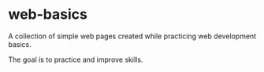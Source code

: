 # web-basics
A collection of simple web pages created while practicing web development basics.

The goal is to practice and improve skills.